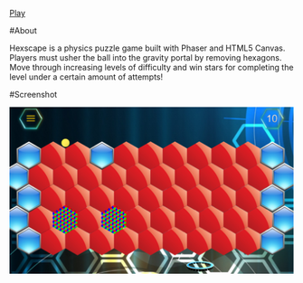 [Play](http://jolim24601.github.io/hexscape/)

#About

Hexscape is a physics puzzle game built with Phaser and HTML5 Canvas.
Players must usher the ball into the gravity portal by removing hexagons.
Move through increasing levels of difficulty and win stars for completing
the level under a certain amount of attempts!

#Screenshot

![Screenshot](/assets/screenshot2.png)
